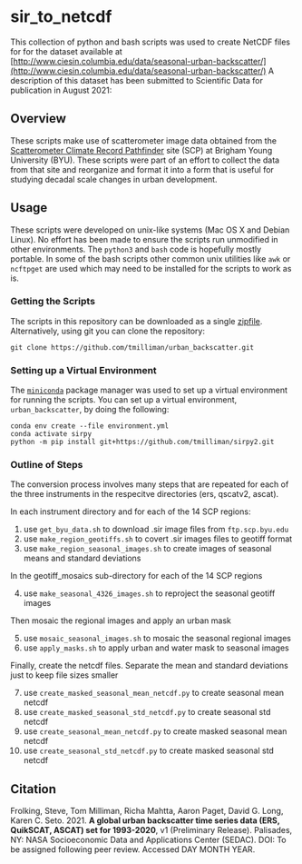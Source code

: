 # sir_to_netcdf

This collection of python and bash scripts was used to create NetCDF
files for for the dataset available at
[http://www.ciesin.columbia.edu/data/seasonal-urban-backscatter/](http://www.ciesin.columbia.edu/data/seasonal-urban-backscatter/)
A description of this dataset has been submitted to Scientific Data
for publication in August 2021:

## Overview

These scripts make use of scatterometer image data obtained from the
[Scatterometer Climate Record Pathfinder](https://www.scp.byu.edu/)
site (SCP) at Brigham Young University (BYU). These scripts were part
of an effort to collect the data from that site and reorganize and
format it into a form that is useful for studying decadal scale
changes in urban development.

## Usage

These scripts were developed on unix-like systems (Mac OS X and Debian
Linux).  No effort has been made to ensure the scripts run unmodified
in other environments.  The `python3` and `bash` code is hopefully
mostly portable.  In some of the bash scripts other common unix utilities
like `awk` or `ncftpget` are used which may need to be installed for
the scripts to work as is.

### Getting the Scripts

The scripts in this repository can be downloaded as a single
[zipfile](https://github.com/tmilliman/urban_backscatter/archive/refs/heads/main.zip).
Alternatively, using git you can clone the repository:

    git clone https://github.com/tmilliman/urban_backscatter.git

### Setting up a Virtual Environment

The [`miniconda`](https://docs.conda.io/en/latest/miniconda.html)
package manager was used to set up a virtual environment for running
the scripts.  You can set up a virtual environment, `urban_backscatter`,
by doing the following:

    conda env create --file environment.yml
    conda activate sirpy
    python -m pip install git+https://github.com/tmilliman/sirpy2.git

### Outline of Steps

The conversion process involves many steps that are repeated for
each of the three instruments in the respecitve directories (ers,
qscatv2, ascat).

In each instrument directory and for each of the 14 SCP regions:

1. use `get_byu_data.sh` to download .sir image files from `ftp.scp.byu.edu`
2. use `make_region_geotiffs.sh` to covert .sir images files to geotiff format
3. use `make_region_seasonal_images.sh` to create images of seasonal means and
   standard deviations

In the geotiff_mosaics sub-directory for each of the 14 SCP regions

4. use `make_seasonal_4326_images.sh` to reproject the seasonal geotiff images

Then mosaic the regional images and apply an urban mask

5. use `mosaic_seasonal_images.sh` to mosaic the seasonal regional images
6. use `apply_masks.sh` to apply urban and water mask to seasonal images

Finally, create the netcdf files.  Separate the mean and standard deviations
just to keep file sizes smaller

7. use `create_masked_seasonal_mean_netcdf.py` to create seasonal mean netcdf
8. use `create_masked_seasonal_std_netcdf.py` to create seasonal std netcdf
9. use `create_seasonal_mean_netcdf.py` to create masked seasonal mean netcdf
10. use `create_seasonal_std_netcdf.py` to create masked seasonal std netcdf


## Citation

Frolking, Steve, Tom Milliman, Richa Mahtta, Aaron Paget, David G. Long,
Karen C. Seto. 2021. **A global urban backscatter time series data (ERS,
QuikSCAT, ASCAT) set for 1993-2020**,
v1 (Preliminary Release). Palisades, NY: NASA Socioeconomic Data and
Applications Center (SEDAC). DOI: To be assigned following peer review.
Accessed DAY MONTH YEAR.

